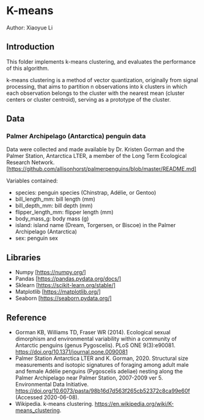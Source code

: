 # K-means
Author: Xiaoyue Li

## Introduction
This folder implements k-means clustering, and evaluates the performance of this algorithm.

k-means clustering is a method of vector quantization, originally from signal processing, that aims to partition n observations into k clusters in which each observation belongs to the cluster with the nearest mean (cluster centers or cluster centroid), serving as a prototype of the cluster.


## Data
### Palmer Archipelago (Antarctica) penguin data

Data were collected and made available by Dr. Kristen Gorman and the Palmer Station, Antarctica LTER, a member of the Long Term Ecological Research Network. [https://github.com/allisonhorst/palmerpenguins/blob/master/README.md]

Variables contained:

- species: penguin species (Chinstrap, Adélie, or Gentoo)
- bill_length_mm: bill length (mm)
- bill_depth_mm: bill depth (mm)
- flipper_length_mm: flipper length (mm)
- body_mass_g: body mass (g)
- island: island name (Dream, Torgersen, or Biscoe) in the Palmer Archipelago (Antarctica)
- sex: penguin sex

## Libraries
- Numpy [https://numpy.org/]
- Pandas [https://pandas.pydata.org/docs/]
- Sklearn [https://scikit-learn.org/stable/]
- Matplotlib [https://matplotlib.org/]
- Seaborn [https://seaborn.pydata.org/]


## Reference
- Gorman KB, Williams TD, Fraser WR (2014). Ecological sexual dimorphism and environmental variability within a community of Antarctic penguins (genus Pygoscelis). PLoS ONE 9(3):e90081. https://doi.org/10.1371/journal.pone.0090081
- Palmer Station Antarctica LTER and K. Gorman, 2020. Structural size measurements and isotopic signatures of foraging among adult male and female Adélie penguins (Pygoscelis adeliae) nesting along the Palmer Archipelago near Palmer Station, 2007-2009 ver 5. Environmental Data Initiative. https://doi.org/10.6073/pasta/98b16d7d563f265cb52372c8ca99e60f (Accessed 2020-06-08).
- Wikipedia. k-means clustering. https://en.wikipedia.org/wiki/K-means_clustering.
